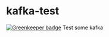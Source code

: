 # kafka-test

[![Greenkeeper badge](https://badges.greenkeeper.io/groupby/kafka-test.svg)](https://greenkeeper.io/)
Test some kafka
